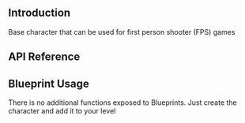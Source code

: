 ## Introduction
Base character that can be used for first person shooter (FPS) games

## API Reference
## Blueprint Usage
There is no additional functions exposed to Blueprints. Just create the character and add it to your level